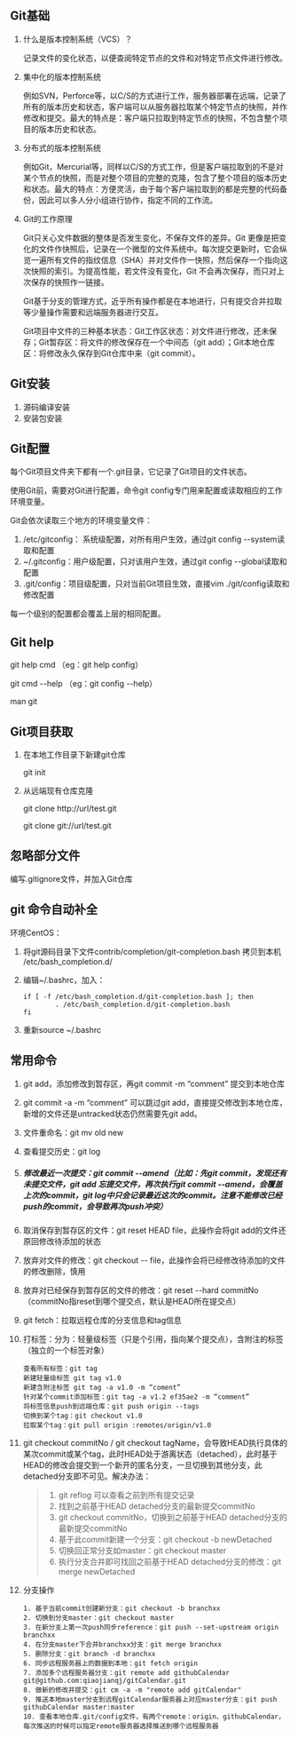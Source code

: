 ## Git基础

1. 什么是版本控制系统（VCS）？

   记录文件的变化状态，以便查阅特定节点的文件和对特定节点文件进行修改。

2. 集中化的版本控制系统

   例如SVN，Perforce等，以C/S的方式进行工作，服务器部署在远端，记录了所有的版本历史和状态，客户端可以从服务器拉取某个特定节点的快照，并作修改和提交。最大的特点是：客户端只拉取到特定节点的快照，不包含整个项目的版本历史和状态。

3. 分布式的版本控制系统

   例如Git，Mercurial等，同样以C/S的方式工作，但是客户端拉取到的不是对某个节点的快照，而是对整个项目的完整的克隆，包含了整个项目的版本历史和状态。最大的特点：方便灵活，由于每个客户端拉取到的都是完整的代码备份，因此可以多人分小组进行协作，指定不同的工作流。

4. Git的工作原理

   Git只关心文件数据的整体是否发生变化，不保存文件的差异。Git 更像是把变化的文件作快照后，记录在一个微型的文件系统中。每次提交更新时，它会纵览一遍所有文件的指纹信息（SHA）并对文件作一快照，然后保存一个指向这次快照的索引。为提高性能，若文件没有变化，Git 不会再次保存，而只对上次保存的快照作一链接。

   Git基于分支的管理方式，近乎所有操作都是在本地进行，只有提交合并拉取等少量操作需要和远端服务器进行交互。

   Git项目中文件的三种基本状态：Git工作区状态：对文件进行修改，还未保存；Git暂存区：将文件的修改保存在一个中间态（git add）；Git本地仓库区：将修改永久保存到Git仓库中来（git commit）。

## Git安装

1. 源码编译安装
2. 安装包安装

## Git配置

每个Git项目文件夹下都有一个.git目录，它记录了Git项目的文件状态。

使用Git前，需要对Git进行配置，命令git config专门用来配置或读取相应的工作环境变量。

Git会依次读取三个地方的环境变量文件：

1. /etc/gitconfig： 系统级配置，对所有用户生效，通过git config --system读取和配置
2. ~/.gitconfig：用户级配置，只对该用户生效，通过git config --global读取和配置
3. .git/config：项目级配置，只对当前Git项目生效，直接vim ./git/config读取和修改配置

每一个级别的配置都会覆盖上层的相同配置。

## Git help

git help cmd （eg：git help config）

git cmd --help （eg：git  config  --help）

man git

## Git项目获取

1. 在本地工作目录下新建git仓库

   git init

2. 从远端现有仓库克隆

   git clone http://url/test.git

   git clone git://url/test.git

## 忽略部分文件

编写.gitignore文件，并加入Git仓库

## git 命令自动补全

环境CentOS：

1. 将git源码目录下文件contrib/completion/git-completion.bash 拷贝到本机 /etc/bash_completion.d/

2. 编辑~/.bashrc，加入：

   ~~~
   if [ -f /etc/bash_completion.d/git-completion.bash ]; then
           . /etc/bash_completion.d/git-completion.bash
   fi
   ~~~

3. 重新source ~/.bashrc

## 常用命令

1. git add，添加修改到暂存区，再git commit -m “comment” 提交到本地仓库

2. git commit -a -m “comment” 可以跳过git add，直接提交修改到本地仓库，新增的文件还是untracked状态仍然需要先git add。

3. 文件重命名：git mv old new

4. 查看提交历史：git log

5. ##### 修改最近一次提交：git commit --amend（比如：先git commit，发现还有未提交文件，git add 忘提交文件，再次执行git commit --amend，会覆盖上次的commit，git log中只会记录最近这次的commit。注意不能修改已经push的commit，会导致再次push冲突）

6. 取消保存到暂存区的文件：git reset HEAD file，此操作会将git add的文件还原回修改待添加的状态

7. 放弃对文件的修改：git checkout -- file，此操作会将已经修改待添加的文件的修改删除，慎用

8. 放弃对已经保存到暂存区的文件的修改：git reset --hard commitNo （commitNo指reset到哪个提交点，默认是HEAD所在提交点）

9. git fetch：拉取远程仓库的分支信息和tag信息

10. 打标签：分为：轻量级标签（只是个引用，指向某个提交点），含附注的标签（独立的一个标签对象）

    ~~~
    查看所有标签：git tag
    新建轻量级标签 git tag v1.0
    新建含附注标签 git tag -a v1.0 -m “coment”
    针对某个commit添加标签：git tag -a v1.2 ef35ae2 -m “comment”
    将标签信息push到远端仓库：git push origin --tags
    切换到某个tag：git checkout v1.0
    拉取某个tag：git pull origin :remotes/origin/v1.0
    ~~~

11. git checkout commitNo / git checkout tagName，会导致HEAD执行具体的某次commit或某个tag，此时HEAD处于游离状态（detached），此时基于HEAD的修改会提交到一个新开的匿名分支，一旦切换到其他分支，此detached分支即不可见。解决办法：

    > 1. git reflog 可以查看之前到所有提交记录
    > 2. 找到之前基于HEAD detached分支的最新提交commitNo
    > 3. git checkout commitNo，切换到之前基于HEAD detached分支的最新提交commitNo
    > 4. 基于此commit新建一个分支：git checkout -b newDetached
    > 5. 切换回正常分支如master：git checkout master
    > 6. 执行分支合并即可找回之前基于HEAD detached分支的修改：git merge newDetached

12. 分支操作

    ~~~
    1. 基于当前commit创建新分支：git checkout -b branchxx
    2. 切换到分支master：git checkout master
    3. 在新分支上第一次push同步reference：git push --set-upstream origin branchxx
    4. 在分支master下合并branchxx分支：git merge branchxx
    5. 删除分支：git branch -d branchxx
    6. 同步远程服务器上的数据到本地：git fetch origin
    7. 添加多个远程服务器分支：git remote add githubCalendar git@github.com:qiaojianqj/gitCalendar.git
    8. 做新的修改并提交：git cm -a -m "remote add gitCalendar"
    9. 推送本地master分支到远程gitCalendar服务器上对应master分支：git push githubCalendar master:master
    10. 查看本地仓库.git/config文件，有两个remote：origin、githubCalendar，每次推送的时候可以指定remote服务器选择推送到哪个远程服务器
    ~~~

    
